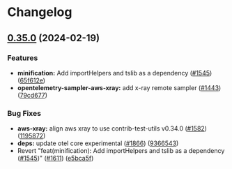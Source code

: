 # Changelog

## [0.35.0](https://github.com/open-telemetry/opentelemetry-js-contrib/compare/sampler-aws-xray-v0.34.0...sampler-aws-xray-v0.35.0) (2024-02-19)


### Features

* **minification:** Add importHelpers and tslib as a dependency ([#1545](https://github.com/open-telemetry/opentelemetry-js-contrib/issues/1545)) ([65f612e](https://github.com/open-telemetry/opentelemetry-js-contrib/commit/65f612e35c4d67b9935dc3a9155588b35d915482))
* **opentelemetry-sampler-aws-xray:** add x-ray remote sampler ([#1443](https://github.com/open-telemetry/opentelemetry-js-contrib/issues/1443)) ([79cd677](https://github.com/open-telemetry/opentelemetry-js-contrib/commit/79cd6773e266927538647240f7ef19fa71b4fb73))


### Bug Fixes

* **aws-xray:** align aws xray to use contrib-test-utils v0.34.0 ([#1582](https://github.com/open-telemetry/opentelemetry-js-contrib/issues/1582)) ([1195872](https://github.com/open-telemetry/opentelemetry-js-contrib/commit/1195872a5c4cc9f38dd50704a55e0c06521b8127))
* **deps:** update otel core experimental ([#1866](https://github.com/open-telemetry/opentelemetry-js-contrib/issues/1866)) ([9366543](https://github.com/open-telemetry/opentelemetry-js-contrib/commit/9366543f5572e1e976ce176ddeb0b438f6c16c45))
* Revert "feat(minification): Add importHelpers and tslib as a dependency ([#1545](https://github.com/open-telemetry/opentelemetry-js-contrib/issues/1545))" ([#1611](https://github.com/open-telemetry/opentelemetry-js-contrib/issues/1611)) ([e5bca5f](https://github.com/open-telemetry/opentelemetry-js-contrib/commit/e5bca5fe5b27adc59c8de8fe4087d38b69d93bd4))
